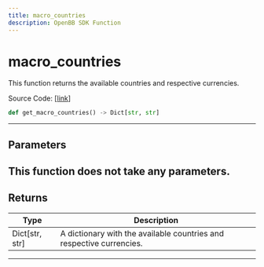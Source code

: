 ```yaml
---
title: macro_countries
description: OpenBB SDK Function
---
```


# macro_countries

This function returns the available countries and respective currencies.

Source Code: [[link](https://github.com/OpenBB-finance/OpenBBTerminal/tree/main/openbb_terminal/economy/econdb_model.py#L644)]
```python
def get_macro_countries() -> Dict[str, str]
```
---
## Parameters
This function does not take any parameters.
---
## Returns
| Type | Description |
| ---- | ----------- |
| Dict[str, str] | A dictionary with the available countries and respective currencies. |
---
